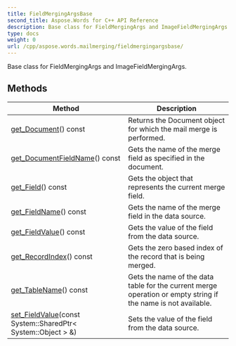 ```yaml
---
title: FieldMergingArgsBase
second_title: Aspose.Words for C++ API Reference
description: Base class for FieldMergingArgs and ImageFieldMergingArgs. 
type: docs
weight: 0
url: /cpp/aspose.words.mailmerging/fieldmergingargsbase/
---
```


Base class for FieldMergingArgs and ImageFieldMergingArgs. 

## Methods

| Method | Description |
| --- | --- |
| [get_Document](./get_document/)() const | Returns the Document object for which the mail merge is performed.  |
| [get_DocumentFieldName](./get_documentfieldname/)() const | Gets the name of the merge field as specified in the document.  |
| [get_Field](./get_field/)() const | Gets the object that represents the current merge field.  |
| [get_FieldName](./get_fieldname/)() const | Gets the name of the merge field in the data source.  |
| [get_FieldValue](./get_fieldvalue/)() const | Gets the value of the field from the data source.  |
| [get_RecordIndex](./get_recordindex/)() const | Gets the zero based index of the record that is being merged.  |
| [get_TableName](./get_tablename/)() const | Gets the name of the data table for the current merge operation or empty string if the name is not available.  |
| [set_FieldValue](./set_fieldvalue/)(const System::SharedPtr< System::Object > &) | Sets the value of the field from the data source.  |
